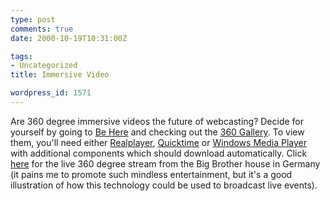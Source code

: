 ```yaml
---
type: post
comments: true
date: 2000-10-19T10:31:00Z

tags:
- Uncategorized
title: Immersive Video

wordpress_id: 1571
---
```


Are 360 degree immersive videos the future of webcasting? Decide for yourself by going to [Be Here](http://www.behere.com) and checking out the [360 Gallery](http://www.behere.com/gallery.htm). To view them, you'll need either [Realplayer](http://scopes.real.com/real/player/player.html?src=001010realhome_2,001010rpchoice_h2&amp;amp;dc=102010191018), [Quicktime](http://www.apple.com/quicktime/) or [Windows Media Player](http://www.microsoft.com/windows/windowsmedia/download/) with additional components which should download automatically. Click [here](http://lsd.bb.worldonline.de/bb/redirect.lsc?stream=cam10_real_400.rm&amp;amp;conte) for the live 360 degree stream from the Big Brother house in Germany (it pains me to promote such mindless entertainment, but it's a good illustration of how this technology could be used to broadcast live events).  
